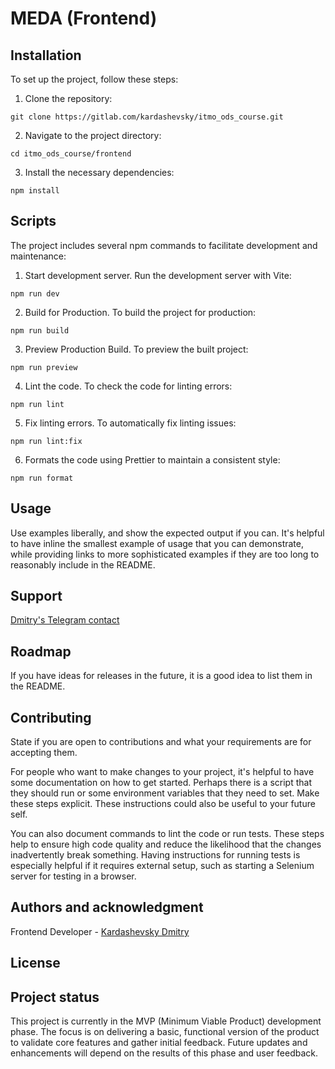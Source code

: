 # MEDA (Frontend)

## Installation
To set up the project, follow these steps:

1. Clone the repository:

  ```
  git clone https://gitlab.com/kardashevsky/itmo_ods_course.git
  ```

2. Navigate to the project directory:

  ```
  cd itmo_ods_course/frontend
  ```

3. Install the necessary dependencies:

  ```
  npm install
  ```

## Scripts

The project includes several npm commands to facilitate development and maintenance:

1. Start development server. Run the development server with Vite:

  ```
  npm run dev
  ```

2. Build for Production. To build the project for production:

  ```
  npm run build
  ```

3. Preview Production Build. To preview the built project:


  ```
  npm run preview
  ```

4. Lint the code. To check the code for linting errors:

  ```
  npm run lint
  ```

5. Fix linting errors. To automatically fix linting issues:

  ```
  npm run lint:fix
  ```

6. Formats the code using Prettier to maintain a consistent style:

  ```
  npm run format
  ```

## Usage
Use examples liberally, and show the expected output if you can. It's helpful to have inline the smallest example of usage that you can demonstrate, while providing links to more sophisticated examples if they are too long to reasonably include in the README.

## Support
[Dmitry's Telegram contact](https://t.me/kardashevsky)

## Roadmap
If you have ideas for releases in the future, it is a good idea to list them in the README.

## Contributing
State if you are open to contributions and what your requirements are for accepting them.

For people who want to make changes to your project, it's helpful to have some documentation on how to get started. Perhaps there is a script that they should run or some environment variables that they need to set. Make these steps explicit. These instructions could also be useful to your future self.

You can also document commands to lint the code or run tests. These steps help to ensure high code quality and reduce the likelihood that the changes inadvertently break something. Having instructions for running tests is especially helpful if it requires external setup, such as starting a Selenium server for testing in a browser.

## Authors and acknowledgment
Frontend Developer - [Kardashevsky Dmitry](kardashevsky.com)

## License



## Project status
This project is currently in the MVP (Minimum Viable Product) development phase. The focus is on delivering a basic, functional version of the product to validate core features and gather initial feedback. Future updates and enhancements will depend on the results of this phase and user feedback.
